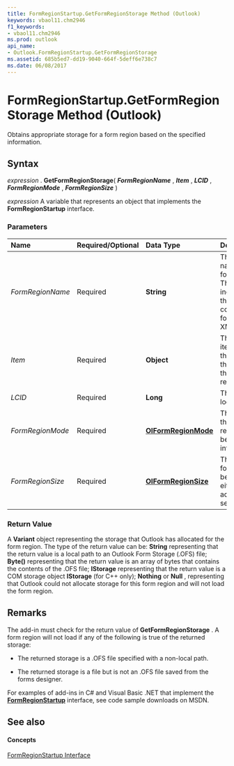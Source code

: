 ```yaml
---
title: FormRegionStartup.GetFormRegionStorage Method (Outlook)
keywords: vbaol11.chm2946
f1_keywords:
- vbaol11.chm2946
ms.prod: outlook
api_name:
- Outlook.FormRegionStartup.GetFormRegionStorage
ms.assetid: 685b5ed7-dd19-9040-664f-5deff6e738c7
ms.date: 06/08/2017
---
```



# FormRegionStartup.GetFormRegionStorage Method (Outlook)

Obtains appropriate storage for a form region based on the specified information.


## Syntax

 _expression_ . **GetFormRegionStorage**( **_FormRegionName_** , **_Item_** , **_LCID_** , **_FormRegionMode_** , **_FormRegionSize_** )

 _expression_ A variable that represents an object that implements the **FormRegionStartup** interface.


### Parameters



|**Name**|**Required/Optional**|**Data Type**|**Description**|
|:-----|:-----|:-----|:-----|
| _FormRegionName_|Required| **String**|The internal name of the form region. This can be indicated by the <name> tag in the corresponding form region XML manifest.|
| _Item_|Required| **Object**|The Outlook item object that caused the loading of the form region.|
| _LCID_|Required| **Long**|The current locale ID.|
| _FormRegionMode_|Required| **[OlFormRegionMode](Outlook.OlFormRegionMode.md)**|The mode that the form region is being loaded into.|
| _FormRegionSize_|Required| **[OlFormRegionSize](Outlook.OlFormRegionSize.md)**|The type of form region being loaded, either adjoining or separate.|

### Return Value

A  **Variant** object representing the storage that Outlook has allocated for the form region. The type of the return value can be: **String** representing that the return value is a local path to an Outlook Form Storage (.OFS) file; **Byte()** representing that the return value is an array of bytes that contains the contents of the .OFS file; **IStorage** representing that the return value is a COM storage object **IStorage** (for C++ only); **Nothing** or **Null** , representing that Outlook could not allocate storage for this form region and will not load the form region.


## Remarks

The add-in must check for the return value of  **GetFormRegionStorage** . A form region will not load if any of the following is true of the returned storage:


- The returned storage is a .OFS file specified with a non-local path.
    
- The returned storage is a file but is not an .OFS file saved from the forms designer.
    


For examples of add-ins in C# and Visual Basic .NET that implement the  **[FormRegionStartup](Outlook.formregionstartup.md)** interface, see code sample downloads on MSDN.


## See also


#### Concepts


[FormRegionStartup Interface](Outlook.formregionstartup.md)

